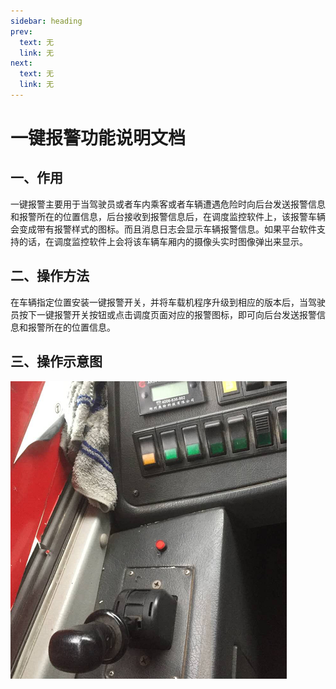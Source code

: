 ```yaml
---
sidebar: heading
prev:
  text: 无
  link: 无
next:
  text: 无
  link: 无
---
```


# **一键报警功能说明文档** 

## **一、作用**

一键报警主要用于当驾驶员或者车内乘客或者车辆遭遇危险时向后台发送报警信息和报警所在的位置信息，后台接收到报警信息后，在调度监控软件上，该报警车辆会变成带有报警样式的图标。而且消息日志会显示车辆报警信息。如果平台软件支持的话，在调度监控软件上会将该车辆车厢内的摄像头实时图像弹出来显示。

## **二、操作方法**

在车辆指定位置安装一键报警开关，并将车载机程序升级到相应的版本后，当驾驶员按下一键报警开关按钮或点击调度页面对应的报警图标，即可向后台发送报警信息和报警所在的位置信息。

## **三、操作示意图**

![一键报警开关.png](/articles/一键报警功能说明文档/一键报警开关.png )

